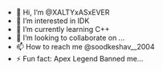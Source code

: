 - 👋 Hi, I’m @XALTYxASxEVER
- 👀 I’m interested in IDK
- 🌱 I’m currently learning C++
- 💞️ I’m looking to collaborate on ...
- 📫 How to reach me @soodkeshav__2004
- ⚡ Fun fact: Apex Legend Banned me...

<!---
XALTYxASxEVER/XALTYxASxEVER is a ✨ special ✨ repository because its `README.md` (this file) appears on your GitHub profile.
You can click the Preview link to take a look at your changes.
--->
